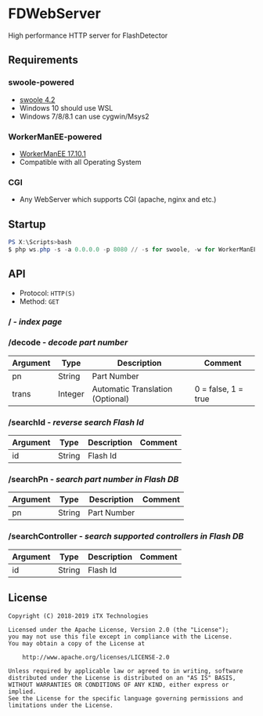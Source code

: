 # FDWebServer

High performance HTTP server for FlashDetector

## Requirements

### swoole-powered

* [swoole 4.2](https://github.com/swoole/swoole-src)
* Windows 10 should use WSL
* Windows 7/8/8.1 can use cygwin/Msys2

### WorkerManEE-powered

* [WorkerManEE 17.10.1](https://github.com/EaseCation/WorkerManEE)
* Compatible with all Operating System

### CGI

* Any WebServer which supports CGI (apache, nginx and etc.)

## Startup

```powershell
PS X:\Scripts>bash
$ php ws.php -s -a 0.0.0.0 -p 8080 // -s for swoole, -w for WorkerManEE
```

## API

* Protocol: `HTTP(S)`
* Method: `GET`

### / - *index page*

### /decode - *decode part number*

|Argument|Type|Description|Comment|
|---|---|---|---|
|pn|String|Part Number|
|trans|Integer|Automatic Translation (Optional)|0 = false, 1 = true|

### /searchId - *reverse search Flash Id*

|Argument|Type|Description|Comment|
|---|---|---|---|
|id|String|Flash Id|

### /searchPn - *search part number in Flash DB*

|Argument|Type|Description|Comment|
|---|---|---|---|
|pn|String|Part Number|

### /searchController - *search supported controllers in Flash DB*

|Argument|Type|Description|Comment|
|---|---|---|---|
|id|String|Flash Id|

## License

    Copyright (C) 2018-2019 iTX Technologies

    Licensed under the Apache License, Version 2.0 (the "License");
    you may not use this file except in compliance with the License.
    You may obtain a copy of the License at

        http://www.apache.org/licenses/LICENSE-2.0

    Unless required by applicable law or agreed to in writing, software
    distributed under the License is distributed on an "AS IS" BASIS,
    WITHOUT WARRANTIES OR CONDITIONS OF ANY KIND, either express or implied.
    See the License for the specific language governing permissions and
    limitations under the License.
